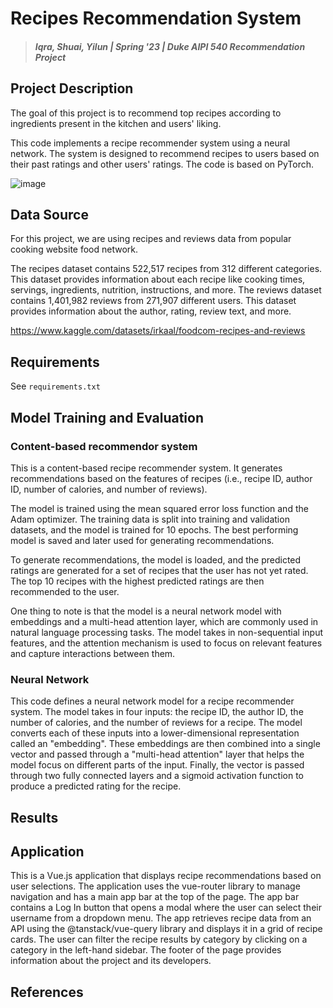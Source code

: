 # Recipes Recommendation System

> #### _Iqra, Shuai, Yilun | Spring '23 | Duke AIPI 540 Recommendation Project_


## Project Description
The goal of this project is to recommend top recipes according to ingredients present in the kitchen and users' liking.

This code implements a recipe recommender system using a neural network. The system is designed to recommend recipes to users based on their past ratings and other users' ratings. The code is based on PyTorch.

![image](https://user-images.githubusercontent.com/44442059/230596869-fdf451c8-6d9d-4ad3-aa82-b55a42e9a6f1.png)


## Data Source
For this project, we are using recipes and reviews data from popular cooking website food network.

The recipes dataset contains 522,517 recipes from 312 different categories. This dataset provides information about each recipe like cooking times, servings, ingredients, nutrition, instructions, and more.
The reviews dataset contains 1,401,982 reviews from 271,907 different users. This dataset provides information about the author, rating, review text, and more.

https://www.kaggle.com/datasets/irkaal/foodcom-recipes-and-reviews

## Requirements
See `requirements.txt`

## Model Training and Evaluation

### Content-based recommendor system
This is a content-based recipe recommender system. It generates recommendations based on the features of recipes (i.e., recipe ID, author ID, number of calories, and number of reviews).

The model is trained using the mean squared error loss function and the Adam optimizer. The training data is split into training and validation datasets, and the model is trained for 10 epochs. The best performing model is saved and later used for generating recommendations.

To generate recommendations, the model is loaded, and the predicted ratings are generated for a set of recipes that the user has not yet rated. The top 10 recipes with the highest predicted ratings are then recommended to the user.

One thing to note is that the model is a neural network model with embeddings and a multi-head attention layer, which are commonly used in natural language processing tasks. The model takes in non-sequential input features, and the attention mechanism is used to focus on relevant features and capture interactions between them.

### Neural Network

This code defines a neural network model for a recipe recommender system. The model takes in four inputs: the recipe ID, the author ID, the number of calories, and the number of reviews for a recipe. The model converts each of these inputs into a lower-dimensional representation called an "embedding". These embeddings are then combined into a single vector and passed through a "multi-head attention" layer that helps the model focus on different parts of the input. Finally, the vector is passed through two fully connected layers and a sigmoid activation function to produce a predicted rating for the recipe.

## Results

## Application

This is a Vue.js application that displays recipe recommendations based on user selections. The application uses the vue-router library to manage navigation and has a main app bar at the top of the page. The app bar contains a Log In button that opens a modal where the user can select their username from a dropdown menu. The app retrieves recipe data from an API using the @tanstack/vue-query library and displays it in a grid of recipe cards. The user can filter the recipe results by category by clicking on a category in the left-hand sidebar. The footer of the page provides information about the project and its developers.

## References
